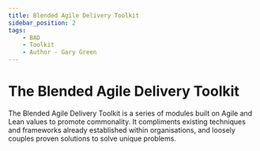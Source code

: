 ```yaml
---
title: Blended Agile Delivery Toolkit
sidebar_position: 2
tags:
    - BAD
    - Toolkit
    - Author - Gary Green
---
```


# The Blended Agile Delivery Toolkit

The Blended Agile Delivery Toolkit is a series of modules built on Agile and Lean values to promote commonality. It compliments existing techniques and frameworks already established within organisations, and loosely couples proven solutions to solve unique problems.